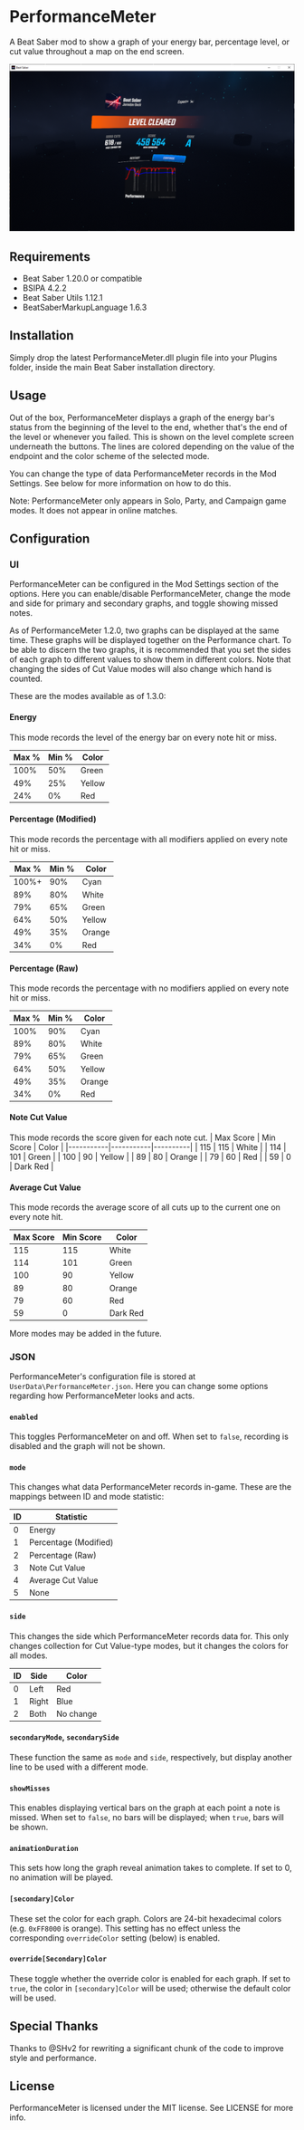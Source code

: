 ﻿# PerformanceMeter
A Beat Saber mod to show a graph of your energy bar, percentage level, or cut value throughout a map on the end screen.

![Image](screenshot.png)

## Requirements
* Beat Saber 1.20.0 or compatible
* BSIPA 4.2.2
* Beat Saber Utils 1.12.1
* BeatSaberMarkupLanguage 1.6.3

## Installation
Simply drop the latest PerformanceMeter.dll plugin file into your Plugins folder, inside the main Beat Saber installation directory.

## Usage
Out of the box, PerformanceMeter displays a graph of the energy bar's status from the beginning of the level to the end, whether that's the end of the level or whenever you failed. This is shown on the level complete screen underneath the buttons. The lines are colored depending on the value of the endpoint and the color scheme of the selected mode.

You can change the type of data PerformanceMeter records in the Mod Settings. See below for more information on how to do this.

Note: PerformanceMeter only appears in Solo, Party, and Campaign game modes. It does not appear in online matches.

## Configuration
### UI
PerformanceMeter can be configured in the Mod Settings section of the options. Here you can enable/disable PerformanceMeter, change the mode and side for primary and secondary graphs, and toggle showing missed notes.

As of PerformanceMeter 1.2.0, two graphs can be displayed at the same time. These graphs will be displayed together on the Performance chart. To be able to discern the two graphs, it is recommended that you set the sides of each graph to different values to show them in different colors. Note that changing the sides of Cut Value modes will also change which hand is counted.

These are the modes available as of 1.3.0:

#### Energy
This mode records the level of the energy bar on every note hit or miss.

| Max % | Min % | Color  |
|-------|-------|--------|
| 100%  | 50%   | Green  |
| 49%   | 25%   | Yellow |
| 24%   | 0%    | Red    |

#### Percentage (Modified)
This mode records the percentage with all modifiers applied on every note hit or miss.

| Max % | Min % | Color  |
|-------|-------|--------|
| 100%+ | 90%   | Cyan   |
| 89%   | 80%   | White  |
| 79%   | 65%   | Green  |
| 64%   | 50%   | Yellow |
| 49%   | 35%   | Orange |
| 34%   | 0%    | Red    |

#### Percentage (Raw)
This mode records the percentage with no modifiers applied on every note hit or miss.

| Max % | Min % | Color  |
|-------|-------|--------|
| 100%  | 90%   | Cyan   |
| 89%   | 80%   | White  |
| 79%   | 65%   | Green  |
| 64%   | 50%   | Yellow |
| 49%   | 35%   | Orange |
| 34%   | 0%    | Red    |

#### Note Cut Value
This mode records the score given for each note cut.
| Max Score | Min Score | Color    |
|-----------|-----------|----------|
| 115       | 115       | White    |
| 114       | 101       | Green    |
| 100       | 90        | Yellow   |
| 89        | 80        | Orange   |
| 79        | 60        | Red      |
| 59        | 0         | Dark Red |

#### Average Cut Value
This mode records the average score of all cuts up to the current one on every note hit.

| Max Score | Min Score | Color    |
|-----------|-----------|----------|
| 115       | 115       | White    |
| 114       | 101       | Green    |
| 100       | 90        | Yellow   |
| 89        | 80        | Orange   |
| 79        | 60        | Red      |
| 59        | 0         | Dark Red |

More modes may be added in the future.

### JSON
PerformanceMeter's configuration file is stored at `UserData\PerformanceMeter.json`. Here you can change some options regarding how PerformanceMeter looks and acts.

#### `enabled`
This toggles PerformanceMeter on and off. When set to `false`, recording is disabled and the graph will not be shown.

#### `mode`
This changes what data PerformanceMeter records in-game. These are the mappings between ID and mode statistic:

| ID | Statistic             |
|----|-----------------------|
| 0  | Energy                |
| 1  | Percentage (Modified) |
| 2  | Percentage (Raw)      |
| 3  | Note Cut Value        |
| 4  | Average Cut Value     |
| 5  | None                  |

#### `side`
This changes the side which PerformanceMeter records data for. This only changes collection for Cut Value-type modes, but it changes the colors for all modes.

| ID | Side  | Color     |
|----|-------|-----------|
| 0  | Left  | Red       |
| 1  | Right | Blue      |
| 2  | Both  | No change |

#### `secondaryMode`, `secondarySide`
These function the same as `mode` and `side`, respectively, but display another line to be used with a different mode.

#### `showMisses`
This enables displaying vertical bars on the graph at each point a note is missed. When set to `false`, no bars will be displayed; when `true`, bars will be shown.

#### `animationDuration`
This sets how long the graph reveal animation takes to complete. If set to 0, no animation will be played.

#### `[secondary]Color`
These set the color for each graph. Colors are 24-bit hexadecimal colors (e.g. `0xFF8000` is orange). This setting has no effect unless the corresponding `overrideColor` setting (below) is enabled.

#### `override[Secondary]Color`
These toggle whether the override color is enabled for each graph. If set to `true`, the color in `[secondary]Color` will be used; otherwise the default color will be used.

## Special Thanks
Thanks to @SHv2 for rewriting a significant chunk of the code to improve style and performance.

## License
PerformanceMeter is licensed under the MIT license. See LICENSE for more info.
